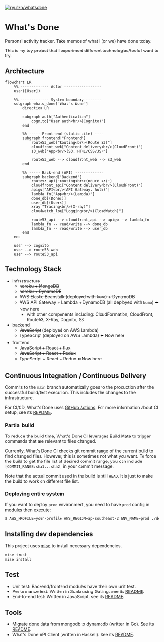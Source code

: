[![ryu1kn/whatsdone](https://github.com/ryu1kn/whatsdone/actions/workflows/whatsdone.yml/badge.svg)](https://github.com/ryu1kn/whatsdone/actions/workflows/whatsdone.yml)

# What's Done

Personal activity tracker. Take memos of what I (or we) have done today.

This is my toy project that I experiment different technologies/tools I want to try.

## Architecture

```mermaid
flowchart LR
    %% ------------- Actor -----------------
    user([User])

    %% ------------- System boundary -------
    subgraph whats_done["What's Done"]
        direction LR

        subgraph auth["Authentication"]
            cognito["User auth<br/>(Cognito)"]
        end

        %% ----- Front‑end (static site) ----
        subgraph frontend["Frontend"]
            route53_web["Routing<br/>(Route 53)"]
            cloudfront_web["Content delivery<br/>(CloudFront)"]
            s3_web["App<br/>(S3. HTML/CSS/JS)"]

            route53_web --> cloudfront_web --> s3_web
        end

        %% ----- Back‑end (API) -------------
        subgraph backend["Backend"]
            route53_api["Routing<br/>(Route 53)"]
            cloudfront_api["Content delivery<br/>(CloudFront)"]
            apigw["API<br/>(API Gateway. Auth)"]
            lambda_fn["App<br/>(Lambda)"]
            done_db[(Dones)]
            user_db[(Users)]
            xray["Tracing<br/>(X-ray)"]
            cloudwatch_log["Logging<br/>(CloudWatch)"]

            route53_api --> cloudfront_api --> apigw --> lambda_fn
            lambda_fn -- read/write --> done_db
            lambda_fn -- read/write --> user_db
        end
    end

    user --> cognito
    user --> route53_web
    user --> route53_api
```

## Technology Stack

- infrastructure
  - ~~heroku + MongoDB~~
  - ~~heroku + DynamoDB~~
  - ~~AWS Elastic Beanstalk (deployed with `kumo`) + DynamoDB~~
  - AWS API Gateway + Lambda + DynamoDB (all deployed with `kumo`) ⬅️ Now here
    - with other components including: CloudFormation, CloudFront, Route53, X-Ray, Cognito, S3
- backend
  - ~~JavaScript~~ (deployed on AWS Lambda)
  - TypeScript (deployed on AWS Lambda) ⬅️ Now here
- frontend
  - ~~JavaScript + React + flux~~
  - ~~JavaScript + React + Redux~~
  - TypeScript + React + Redux ⬅️ Now here

## Continuous Integration / Continuous Delivery

Commits to the `main` branch automatically goes to the production after the successful build/test execution.
This includes the changes to the infrastructure.

For CI/CD, What's Done uses [GitHub Actions](https://github.com/ryu1kn/whatsdone/actions).
For more information about CI setup, see its [README](./ci/README.md).

### Partial build

To reduce the build time, What's Done CI leverages [Build Mate](https://www.npmjs.com/package/buildmate)
to trigger commands that are relevant to files changed.

Currently, What's Done CI checks git commit range of the current build to find changed files.
However, this is sometimes not what you want. To force the build to get the file list of
desired commit range, you can include `[COMMIT_RANGE:sha1...sha2]` in your commit message.

Note that the actual commit used in the build is still `HEAD`. It is just to make the build
to work on different file list.

### Deploying entire system

If you want to deploy `prod` environment, you need to have `prod` config in modules then execute:

```sh
$ AWS_PROFILE=your-profile AWS_REGION=ap-southeast-2 ENV_NAME=prod ./deploy-system.sh
```

## Installing dev dependencies

This project uses [mise](https://github.com/jdx/mise) to install necessary dependencies.

```sh
mise trust
mise install
```

## Test

* Unit test: Backend/frontend modules have their own unit test.
* Performance test: Written in Scala using Gatling. see its [README](./test/performance/README.md).
* End-to-end test: Written in JavaScript. see its [README](./test/e2e/README.md).

## Tools

* Migrate done data from mongodb to dynamodb (written in Go). See its [README](./tools/copy-done-table/README.md).
* What's Done API Client (written in Haskell). See its [README](./tools/api-client/README.md).
